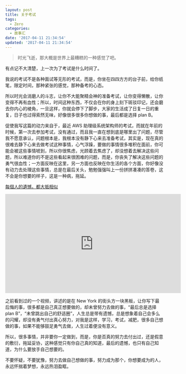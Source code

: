 ```yaml
---
layout: post
title: 关于考试
tags:
  - Zero
categories: 
  - 故事汇
date: '2017-04-11 21:34:54'
updated: '2017-04-11 21:34:54'
---
```



> 时光飞逝，那大概是世界上最糟糕的一种感觉了吧。

有点记不大清楚，上一次为了考试是什么时间了。

我说的考试不是各种面试等无形的考试，而是，你坐在四四方方的台子前，给你纸笔，限定时间，那种紧张的感觉，那种备考的心态。

所以时光会消磨人的斗志，让你不大能聚精会神的准备考试，让你变得懒散，让你变得不再有血性；所以，时间这种东西，不仅会在你的身上刻下斑驳印记，还会磨去你内心的棱角，一旦这样，你就会停下了脚步，大家的生活成了日复一日的重复，日子也过得索然无味，好像很多很多你想做的事，最后都是选择 plan B。

促使我写这篇的动力来自于，最近 AWS 助理级系统架构师的考试，而就在年前的时候，第一次去参加考试，没有通过，而且我一直在想到底是哪里出了问题，尽管我不愿意承认，问题根本是，我根本没有静下心来去准备考试，其实是，现在真的很难去静下心来去做考试这种事情，心气浮躁，要做的事情很多堆积在面前，你可能会被这些事情唬到，所以你很焦虑，光顾着去焦虑了，却没想着去解决这些问题，所以难道你的不是这些看起来很困难的问题，而是，你丧失了解决这些问题的勇气很血性；一方面反映在这里，另一方面也反映在你生活的各个方面，你好像没有动力去处理这些事情，总是在最后关头，勉勉强强叫上一份拼拼凑凑的答卷，这不会是你想要的样子，这是一种病，拖延。

[每個人的遺憾，都大抵相似](https://www.youtube.com/watch?v=Q6ZgU7KyQsM)

<iframe width="560" height="315" src="https://www.youtube.com/embed/Q6ZgU7KyQsM" title="YouTube video player" frameborder="0" allow="accelerometer; autoplay; clipboard-write; encrypted-media; gyroscope; picture-in-picture" allowfullscreen></iframe>

之前看到过的一个视频，讲述的是在 New York 的街头方一块黑板，让你写下最后悔的事，很多都是自己真正想要做的，却未曾努力去做的事，“最后总是选择 plan B”，“未曾跳出自己的舒适圈”，人生总是带有遗憾，总是想象着自己会多么的闪耀，却没有勇气付出真心努力，对我是这样，学习，考试，减肥，很多自己想做的事，如果不能够鼓足勇气去做，人生过着便没有意义。

所以，很多事情，并非要你一定做到，而是，你是否真的努力去付出过，还是假意的敷衍，拖延妥协，这种感觉只有你自己真的知道，最后的遗憾，也只有自己知道，为什么要放手自己想要的。

不要怀疑，不要犹豫，努力去做自己想做的事，努力成为那个，你想要成为的人，永远怀揣着梦想，永远热泪盈眶。
